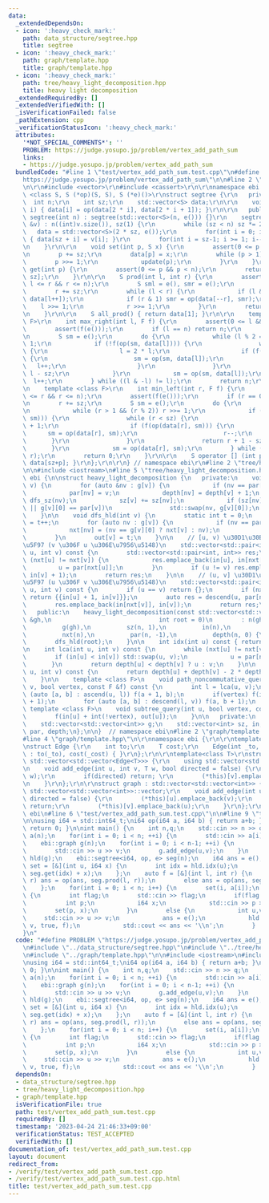 ```yaml
---
data:
  _extendedDependsOn:
  - icon: ':heavy_check_mark:'
    path: data_structure/segtree.hpp
    title: segtree
  - icon: ':heavy_check_mark:'
    path: graph/template.hpp
    title: graph/template.hpp
  - icon: ':heavy_check_mark:'
    path: tree/heavy_light_decomposition.hpp
    title: heavy light decomposition
  _extendedRequiredBy: []
  _extendedVerifiedWith: []
  _isVerificationFailed: false
  _pathExtension: cpp
  _verificationStatusIcon: ':heavy_check_mark:'
  attributes:
    '*NOT_SPECIAL_COMMENTS*': ''
    PROBLEM: https://judge.yosupo.jp/problem/vertex_add_path_sum
    links:
    - https://judge.yosupo.jp/problem/vertex_add_path_sum
  bundledCode: "#line 1 \"test/vertex_add_path_sum.test.cpp\"\n#define PROBLEM \"\
    https://judge.yosupo.jp/problem/vertex_add_path_sum\"\n\n#line 2 \"data_structure/segtree.hpp\"\
    \n\r\n#include <vector>\r\n#include <cassert>\r\n\r\nnamespace ebi {\r\n\r\ntemplate\
    \ <class S, S (*op)(S, S), S (*e)()>\r\nstruct segtree {\r\n   private:\r\n  \
    \  int n;\r\n    int sz;\r\n    std::vector<S> data;\r\n\r\n    void update(int\
    \ i) { data[i] = op(data[2 * i], data[2 * i + 1]); }\r\n\r\n   public:\r\n   \
    \ segtree(int n) : segtree(std::vector<S>(n, e())) {}\r\n    segtree(const std::vector<S>\
    \ &v) : n((int)v.size()), sz(1) {\r\n        while (sz < n) sz *= 2;\r\n     \
    \   data = std::vector<S>(2 * sz, e());\r\n        for(int i = 0; i < n; i++)\
    \ { data[sz + i] = v[i]; }\r\n        for(int i = sz-1; i >= 1; i--) update(i);\r\
    \n    }\r\n\r\n    void set(int p, S x) {\r\n        assert(0 <= p && p < n);\r\
    \n        p += sz;\r\n        data[p] = x;\r\n        while (p > 1) {\r\n    \
    \        p >>= 1;\r\n            update(p);\r\n        }\r\n    }\r\n\r\n    S\
    \ get(int p) {\r\n        assert(0 <= p && p < n);\r\n        return data[p +\
    \ sz];\r\n    }\r\n\r\n    S prod(int l, int r) {\r\n        assert(0 <= l &&\
    \ l <= r && r <= n);\r\n        S sml = e(), smr = e();\r\n        l += sz;\r\n\
    \        r += sz;\r\n        while (l < r) {\r\n            if (l & 1) sml = op(sml,\
    \ data[l++]);\r\n            if (r & 1) smr = op(data[--r], smr);\r\n        \
    \    l >>= 1;\r\n            r >>= 1;\r\n        }\r\n        return op(sml, smr);\r\
    \n    }\r\n\r\n    S all_prod() { return data[1]; }\r\n\r\n    template <class\
    \ F>\r\n    int max_right(int l, F f) {\r\n        assert(0 <= l && l < n);\r\n\
    \        assert(f(e()));\r\n        if (l == n) return n;\r\n        l += sz;\r\
    \n        S sm = e();\r\n        do {\r\n            while (l % 2 == 0) l >>=\
    \ 1;\r\n            if (!f(op(sm, data[l]))) {\r\n                while (l < sz)\
    \ {\r\n                    l = 2 * l;\r\n                    if (f(op(sm, data[l])))\
    \ {\r\n                        sm = op(sm, data[l]);\r\n                     \
    \   l++;\r\n                    }\r\n                }\r\n                return\
    \ l - sz;\r\n            }\r\n            sm = op(sm, data[l]);\r\n          \
    \  l++;\r\n        } while ((l & -l) != l);\r\n        return n;\r\n    }\r\n\r\
    \n    template <class F>\r\n    int min_left(int r, F f) {\r\n        assert(0\
    \ <= r && r <= n);\r\n        assert(f(e()));\r\n        if (r == 0) return 0;\r\
    \n        r += sz;\r\n        S sm = e();\r\n        do {\r\n            r--;\r\
    \n            while (r > 1 && (r % 2)) r >>= 1;\r\n            if (!f(op(data[r],\
    \ sm))) {\r\n                while (r < sz) {\r\n                    r = 2 * r\
    \ + 1;\r\n                    if (f(op(data[r], sm))) {\r\n                  \
    \      sm = op(data[r], sm);\r\n                        r--;\r\n             \
    \       }\r\n                }\r\n                return r + 1 - sz;\r\n     \
    \       }\r\n            sm = op(data[r], sm);\r\n        } while ((r & -r) !=\
    \ r);\r\n        return 0;\r\n    }\r\n\r\n    S operator [] (int p) const { return\
    \ data[sz+p]; }\r\n};\r\n\r\n} // namespace ebi\r\n#line 2 \"tree/heavy_light_decomposition.hpp\"\
    \n\n#include <iostream>\n#line 5 \"tree/heavy_light_decomposition.hpp\"\n\nnamespace\
    \ ebi {\n\nstruct heavy_light_decomposition {\n   private:\n    void dfs_sz(int\
    \ v) {\n        for (auto &nv : g[v]) {\n            if (nv == par[v]) continue;\n\
    \            par[nv] = v;\n            depth[nv] = depth[v] + 1;\n           \
    \ dfs_sz(nv);\n            sz[v] += sz[nv];\n            if (sz[nv] > sz[g[v][0]]\
    \ || g[v][0] == par[v])\n                std::swap(nv, g[v][0]);\n        }\n\
    \    }\n\n    void dfs_hld(int v) {\n        static int t = 0;\n        in[v]\
    \ = t++;\n        for (auto nv : g[v]) {\n            if (nv == par[v]) continue;\n\
    \            nxt[nv] = (nv == g[v][0] ? nxt[v] : nv);\n            dfs_hld(nv);\n\
    \        }\n        out[v] = t;\n    }\n\n    // [u, v) \u30D1\u30B9\u306E\u53D6\
    \u5F97 (v \u306F u \u306E\u7956\u5148)\n    std::vector<std::pair<int, int>> ascend(int\
    \ u, int v) const {\n        std::vector<std::pair<int, int>> res;\n        while\
    \ (nxt[u] != nxt[v]) {\n            res.emplace_back(in[u], in[nxt[u]]);\n   \
    \         u = par[nxt[u]];\n        }\n        if (u != v) res.emplace_back(in[u],\
    \ in[v] + 1);\n        return res;\n    }\n\n    // (u, v] \u30D1\u30B9\u306E\u53D6\
    \u5F97 (u \u306F v \u306E\u7956\u5148)\n    std::vector<std::pair<int, int>> descend(int\
    \ u, int v) const {\n        if (u == v) return {};\n        if (nxt[u] == nxt[v])\
    \ return {{in[u] + 1, in[v]}};\n        auto res = descend(u, par[nxt[v]]);\n\
    \        res.emplace_back(in[nxt[v]], in[v]);\n        return res;\n    }\n\n\
    \   public:\n    heavy_light_decomposition(const std::vector<std::vector<int>>\
    \ &gh,\n                              int root = 0)\n        : n(gh.size()),\n\
    \          g(gh),\n          sz(n, 1),\n          in(n),\n          out(n),\n\
    \          nxt(n),\n          par(n, -1),\n          depth(n, 0) {\n        dfs_sz(root);\n\
    \        dfs_hld(root);\n    }\n\n    int idx(int u) const { return in[u]; }\n\
    \n    int lca(int u, int v) const {\n        while (nxt[u] != nxt[v]) {\n    \
    \        if (in[u] < in[v]) std::swap(u, v);\n            u = par[nxt[u]];\n \
    \       }\n        return depth[u] < depth[v] ? u : v;\n    }\n\n    int distance(int\
    \ u, int v) const {\n        return depth[u] + depth[v] - 2 * depth[lca(u, v)];\n\
    \    }\n\n    template <class F>\n    void path_noncommutative_query(int u, int\
    \ v, bool vertex, const F &f) const {\n        int l = lca(u, v);\n        for\
    \ (auto [a, b] : ascend(u, l)) f(a + 1, b);\n        if(vertex) f(in[l], in[l]\
    \ + 1);\n        for (auto [a, b] : descend(l, v)) f(a, b + 1);\n    }\n\n   \
    \ template <class F>\n    void subtree_query(int u, bool vertex, const F &f) {\n\
    \        f(in[u] + int(!vertex), out[u]);\n    }\n\n   private:\n    int n;\n\
    \    std::vector<std::vector<int>> g;\n    std::vector<int> sz, in, out, nxt,\
    \ par, depth;\n};\n\n}  // namespace ebi\n#line 2 \"graph/template.hpp\"\n\r\n\
    #line 4 \"graph/template.hpp\"\n\r\nnamespace ebi {\r\n\r\ntemplate<class T>\r\
    \nstruct Edge {\r\n    int to;\r\n    T cost;\r\n    Edge(int _to, T _cost=1)\
    \ : to(_to), cost(_cost) { }\r\n};\r\n\r\ntemplate<class T>\r\nstruct Graph :\
    \ std::vector<std::vector<Edge<T>>> {\r\n    using std::vector<std::vector<Edge<T>>>::vector;\r\
    \n    void add_edge(int u, int v, T w, bool directed = false) {\r\n        (*this)[u].emplace_back(v,\
    \ w);\r\n        if(directed) return; \r\n        (*this)[v].emplace_back(u, w);\r\
    \n    }\r\n};\r\n\r\nstruct graph : std::vector<std::vector<int>> {\r\n    using\
    \ std::vector<std::vector<int>>::vector;\r\n    void add_edge(int u, int v, bool\
    \ directed = false) {\r\n        (*this)[u].emplace_back(v);\r\n        if(directed)\
    \ return;\r\n        (*this)[v].emplace_back(u);\r\n    }\r\n};\r\n\r\n} // namespace\
    \ ebi\n#line 6 \"test/vertex_add_path_sum.test.cpp\"\n\n#line 9 \"test/vertex_add_path_sum.test.cpp\"\
    \n\nusing i64 = std::int64_t;\ni64 op(i64 a, i64 b) { return a+b; }\ni64 e() {\
    \ return 0; }\n\nint main() {\n    int n,q;\n    std::cin >> n >> q;\n    std::vector<i64>\
    \ a(n);\n    for(int i = 0; i < n; ++i) {\n        std::cin >> a[i];\n    }\n\
    \    ebi::graph g(n);\n    for(int i = 0; i < n-1; ++i) {\n        int u,v;\n\
    \        std::cin >> u >> v;\n        g.add_edge(u,v);\n    }\n    ebi::heavy_light_decomposition\
    \ hld(g);\n    ebi::segtree<i64, op, e> seg(n);\n    i64 ans = e();\n    auto\
    \ set = [&](int u, i64 x) {\n        int idx = hld.idx(u);\n        seg.set(idx,\
    \ seg.get(idx) + x);\n    };\n    auto f = [&](int l, int r) {\n        if(l <=\
    \ r) ans = op(ans, seg.prod(l, r));\n        else ans = op(ans, seg.prod(r, l));\n\
    \    };\n    for(int i = 0; i < n; i++) {\n        set(i, a[i]);\n    }\n    while(q--)\
    \ {\n        int flag;\n        std::cin >> flag;\n        if(flag == 0) {\n \
    \           int p;\n            i64 x;\n            std::cin >> p >> x;\n    \
    \        set(p, x);\n        }\n        else {\n            int u,v;\n       \
    \     std::cin >> u >> v;\n            ans = e();\n            hld.path_noncommutative_query(u,\
    \ v, true, f);\n            std::cout << ans << '\\n';\n        }   \n    }\n\
    }\n"
  code: "#define PROBLEM \"https://judge.yosupo.jp/problem/vertex_add_path_sum\"\n\
    \n#include \"../data_structure/segtree.hpp\"\n#include \"../tree/heavy_light_decomposition.hpp\"\
    \n#include \"../graph/template.hpp\"\n\n#include <iostream>\n#include <vector>\n\
    \nusing i64 = std::int64_t;\ni64 op(i64 a, i64 b) { return a+b; }\ni64 e() { return\
    \ 0; }\n\nint main() {\n    int n,q;\n    std::cin >> n >> q;\n    std::vector<i64>\
    \ a(n);\n    for(int i = 0; i < n; ++i) {\n        std::cin >> a[i];\n    }\n\
    \    ebi::graph g(n);\n    for(int i = 0; i < n-1; ++i) {\n        int u,v;\n\
    \        std::cin >> u >> v;\n        g.add_edge(u,v);\n    }\n    ebi::heavy_light_decomposition\
    \ hld(g);\n    ebi::segtree<i64, op, e> seg(n);\n    i64 ans = e();\n    auto\
    \ set = [&](int u, i64 x) {\n        int idx = hld.idx(u);\n        seg.set(idx,\
    \ seg.get(idx) + x);\n    };\n    auto f = [&](int l, int r) {\n        if(l <=\
    \ r) ans = op(ans, seg.prod(l, r));\n        else ans = op(ans, seg.prod(r, l));\n\
    \    };\n    for(int i = 0; i < n; i++) {\n        set(i, a[i]);\n    }\n    while(q--)\
    \ {\n        int flag;\n        std::cin >> flag;\n        if(flag == 0) {\n \
    \           int p;\n            i64 x;\n            std::cin >> p >> x;\n    \
    \        set(p, x);\n        }\n        else {\n            int u,v;\n       \
    \     std::cin >> u >> v;\n            ans = e();\n            hld.path_noncommutative_query(u,\
    \ v, true, f);\n            std::cout << ans << '\\n';\n        }   \n    }\n}"
  dependsOn:
  - data_structure/segtree.hpp
  - tree/heavy_light_decomposition.hpp
  - graph/template.hpp
  isVerificationFile: true
  path: test/vertex_add_path_sum.test.cpp
  requiredBy: []
  timestamp: '2023-04-24 21:46:33+09:00'
  verificationStatus: TEST_ACCEPTED
  verifiedWith: []
documentation_of: test/vertex_add_path_sum.test.cpp
layout: document
redirect_from:
- /verify/test/vertex_add_path_sum.test.cpp
- /verify/test/vertex_add_path_sum.test.cpp.html
title: test/vertex_add_path_sum.test.cpp
---
```

